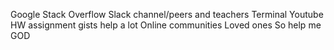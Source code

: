 Google
Stack Overflow
Slack channel/peers and teachers
Terminal
Youtube
HW assignment gists help a lot
Online communities
Loved ones
So help me GOD

